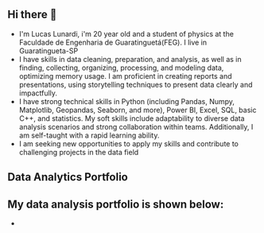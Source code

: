 ## Hi there 👋
- I'm Lucas Lunardi, i'm 20 year old and a student of physics at the Faculdade de Engenharia de Guaratinguetá(FEG). I live in Guaratingueta-SP
- I have skills in data cleaning, preparation, and analysis, as well as in finding, collecting, organizing, processing, and modeling data, optimizing memory usage. I am proficient in creating reports and presentations, using storytelling techniques to present data clearly and impactfully.
- I have strong technical skills in Python (including Pandas, Numpy, Matplotlib, Geopandas, Seaborn, and more), Power BI, Excel, SQL, basic C++, and statistics. My soft skills include adaptability to diverse data analysis scenarios and strong collaboration within teams. Additionally, I am self-taught with a rapid learning ability.
- I am seeking new opportunities to apply my skills and contribute to challenging projects in the data field

## Data Analytics Portfolio
**My data analysis portfolio is shown below:**
-
-
<!--
**lureba/lureba** is a ✨ _special_ ✨ repository because its `README.md` (this file) appears on your GitHub profile.

Here are some ideas to get you started:

- 🔭 I’m currently working on ...
- 🌱 I’m currently learning ...
- 👯 I’m looking to collaborate on ...
- 🤔 I’m looking for help with ...
- 💬 Ask me about ...
- 📫 How to reach me: ...
- 😄 Pronouns: ...
- ⚡ Fun fact: ...
-->
